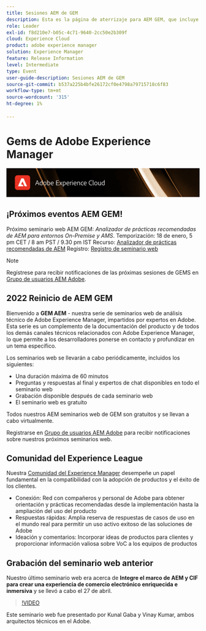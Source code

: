 ```yaml
---
title: Sesiones AEM de GEM
description: Esta es la página de aterrizaje para AEM GEM, que incluye información sobre la serie de seminarios web y la información de registro, seminarios web anteriores y futuros
role: Leader
exl-id: f8d210e7-b05c-4c71-9640-2cc50e2b309f
cloud: Experience Cloud
product: adobe experience manager
solution: Experience Manager
feature: Release Information
level: Intermediate
type: Event
user-guide-description: Sesiones AEM de GEM
source-git-commit: b537a225b4bfe26172cf0e4798a79715718c6f83
workflow-type: tm+mt
source-wordcount: '315'
ht-degree: 1%

---
```


# Gems de Adobe Experience Manager

<img alt="Experiencias digitales" src="./assets/ADX_Gems.png"/>

## ¡Próximos eventos AEM GEM!

<!---  Remove the comment marks, and put the upcoming event in the below table

<table style="max-width: 1214px;">
<tr>
  <td style="vertical-align: top;">
    <a href="https://www.youtube.com/watch?v=f1T9XU9TCJU">
      <img alt="Experience League LIVE Oct 25" src="assets/Oct25_2022_exl_live_banner_web_1920_WebBanner.png">
    </a>
    <div>
      <a href="https://www.youtube.com/watch?v=f1T9XU9TCJU">
        <strong>Deliver the right offer at the right time with decision management</strong>
      </a>
      <br/><em>with Sandra Hausmann, Ben Tepfer, Brandon Poyfair, and Jason Hickey</em>
      <br/><em>October 25, 2022</em>
    </div>
  </td>
</tr>
</table>

--->
Próximo seminario web AEM GEM: *Analizador de prácticas recomendadas de AEM para entornos On-Premise y AMS*.
Temporización: 18 de enero, 5 pm CET / 8 am PST / 9.30 pm IST Recurso: [Analizador de prácticas recomendadas de AEM](/help/gems2022/aem-best-practices-analyzer.md)
Registro: [Registro de seminario web](https://aem-augs.adobe.com/)

>[!NOTE]
>
> Regístrese para recibir notificaciones de las próximas sesiones de GEMS en [Grupo de usuarios AEM Adobe](https://aem-augs.adobe.com/).

## 2022 Reinicio de AEM GEM

Bienvenido a **GEM AEM** - nuestra serie de seminarios web de análisis técnico de Adobe Experience Manager, impartidos por expertos en Adobe. Esta serie es un complemento de la documentación del producto y de todos los demás canales técnicos relacionados con Adobe Experience Manager, lo que permite a los desarrolladores ponerse en contacto y profundizar en un tema específico.

Los seminarios web se llevarán a cabo periódicamente, incluidos los siguientes:

* Una duración máxima de 60 minutos
* Preguntas y respuestas al final y expertos de chat disponibles en todo el seminario web
* Grabación disponible después de cada seminario web
* El seminario web es gratuito

Todos nuestros AEM seminarios web de GEM son gratuitos y se llevan a cabo virtualmente.

Registrarse en [Grupo de usuarios AEM Adobe](https://aem-augs.adobe.com/) para recibir notificaciones sobre nuestros próximos seminarios web.

## Comunidad del Experience League

Nuestra [Comunidad del Experience Manager](https://experienceleaguecommunities.adobe.com/t5/adobe-experience-manager/ct-p/adobe-experience-manager-community) desempeñe un papel fundamental en la compatibilidad con la adopción de productos y el éxito de los clientes.

* Conexión: Red con compañeros y personal de Adobe para obtener orientación y prácticas recomendadas desde la implementación hasta la ampliación del uso del producto
* Respuestas rápidas: Amplia reserva de respuestas de casos de uso en el mundo real para permitir un uso activo exitoso de las soluciones de Adobe
* Ideación y comentarios: Incorporar ideas de productos para clientes y proporcionar información valiosa sobre VoC a los equipos de productos

## Grabación del seminario web anterior

Nuestro último seminario web era acerca de **Integre el marco de AEM y CIF para crear una experiencia de comercio electrónico enriquecida e inmersiva** y se llevó a cabo el 27 de abril.

>[!VIDEO](https://video.tv.adobe.com/v/342565/?quality=12&learn=on)

Este seminario web fue presentado por Kunal Gaba y Vinay Kumar, ambos arquitectos técnicos en el Adobe.
